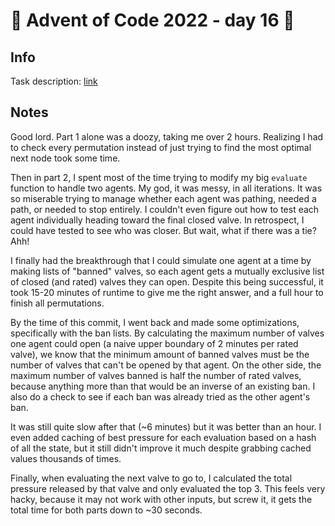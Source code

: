 # 🎄 Advent of Code 2022 - day 16 🎄

## Info

Task description: [link](https://adventofcode.com/2022/day/16)

## Notes

Good lord. Part 1 alone was a doozy, taking me over 2 hours. Realizing I had to check every permutation instead of just trying to find the most optimal next node took some time. 

Then in part 2, I spent most of the time trying to modify my big `evaluate` function to handle two agents. My god, it was messy, in all iterations. It was so miserable trying to manage whether each agent was pathing, needed a path, or needed to stop entirely. I couldn't even figure out how to test each agent individually heading toward the final closed valve. In retrospect, I could have tested to see who was closer. But wait, what if there was a tie? Ahh!

I finally had the breakthrough that I could simulate one agent at a time by making lists of "banned" valves, so each agent gets a mutually exclusive list of closed (and rated) valves they can open. Despite this being successful, it took 15-20 minutes of runtime to give me the right answer, and a full hour to finish all permutations.

By the time of this commit, I went back and made some optimizations, specifically with the ban lists. By calculating the maximum number of valves one agent could open (a naive upper boundary of 2 minutes per rated valve), we know that the minimum amount of banned valves must be the number of valves that can't be opened by that agent. On the other side, the maximum number of valves banned is half the number of rated valves, because anything more than that would be an inverse of an existing ban. I also do a check to see if each ban was already tried as the other agent's ban.

It was still quite slow after that (~6 minutes) but it was better than an hour. I even added caching of best pressure for each evaluation based on a hash of all the state, but it still didn't improve it much despite grabbing cached values thousands of times.

Finally, when evaluating the next valve to go to, I calculated the total pressure released by that valve and only evaluated the top 3. This feels very hacky, because it may not work with other inputs, but screw it, it gets the total time for both parts down to ~30 seconds.
